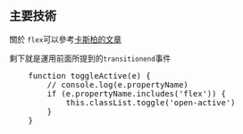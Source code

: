 <h2>主要技術</h2>
<p>關於 <code>flex</code>可以參考<a href="https://wcc723.github.io/css/2017/07/21/css-flex/">卡斯柏的文章</a></p>
<p>剩下就是運用前面所提到的<code>transitionend</code>事件</p>
<pre>
    function toggleActive(e) {
        // console.log(e.propertyName)
        if (e.propertyName.includes('flex')) {
            this.classList.toggle('open-active')
        }
    }
</pre>
